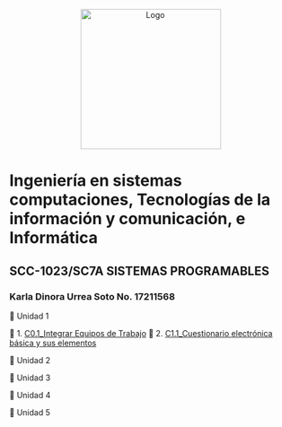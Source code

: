 
<p align="center">
    <img alt="Logo" src="https://www.tijuana.tecnm.mx/wp-content/themes/tecnm/images/logo_TECT.png" width=250 height=250>
</p>

# Ingeniería en sistemas computaciones, Tecnologías de la información y comunicación, e Informática

## SCC-1023/SC7A SISTEMAS PROGRAMABLES
### Karla Dinora Urrea Soto No. 17211568

:book: Unidad 1

:page_with_curl: 1. [C0.1_Integrar Equipos de Trabajo](Trabajos/C0.1_Integrar-equipos-de-trabajo_KarlaUrrea.md)
:page_with_curl: 2. [C1.1_Cuestionario electrónica básica y sus elementos](Trabajos/C1.1_ElectronicaBasica_y_elementos_KarlaUrrea.md)


:book: Unidad 2


:book: Unidad 3


:book: Unidad 4


:book: Unidad 5
